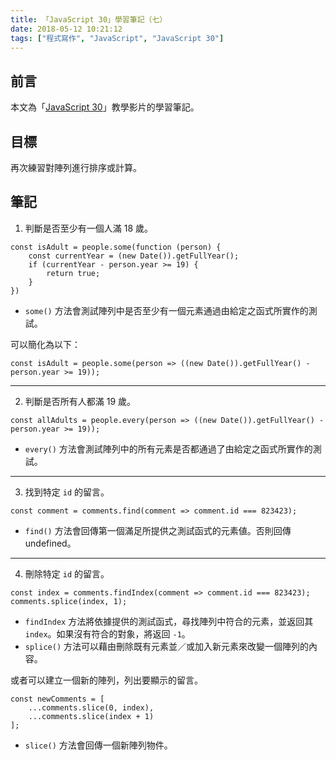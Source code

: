 ```yaml
---
title: 「JavaScript 30」學習筆記（七）
date: 2018-05-12 10:21:12
tags: ["程式寫作", "JavaScript", "JavaScript 30"]
---
```


## 前言
本文為「[JavaScript 30](https://javascript30.com/)」教學影片的學習筆記。

## 目標
再次練習對陣列進行排序或計算。

## 筆記
1. 判斷是否至少有一個人滿 18 歲。

```JS
const isAdult = people.some(function (person) {
    const currentYear = (new Date()).getFullYear();
    if (currentYear - person.year >= 19) {
        return true;
    }
})
```
- `some()` 方法會測試陣列中是否至少有一個元素通過由給定之函式所實作的測試。

可以簡化為以下：
```JS
const isAdult = people.some(person => ((new Date()).getFullYear() - person.year >= 19));
```
---
2. 判斷是否所有人都滿 19 歲。

```JS
const allAdults = people.every(person => ((new Date()).getFullYear() - person.year >= 19));
```
- `every()` 方法會測試陣列中的所有元素是否都通過了由給定之函式所實作的測試。
---
3. 找到特定 `id` 的留言。

```JS
const comment = comments.find(comment => comment.id === 823423);
```
- `find()` 方法會回傳第一個滿足所提供之測試函式的元素値。否則回傳 undefined。
---
4. 刪除特定 `id` 的留言。

```JS
const index = comments.findIndex(comment => comment.id === 823423);
comments.splice(index, 1);
```
- `findIndex` 方法將依據提供的測試函式，尋找陣列中符合的元素，並返回其 `index`。如果沒有符合的對象，將返回 `-1`。
- `splice()` 方法可以藉由刪除既有元素並／或加入新元素來改變一個陣列的內容。

或者可以建立一個新的陣列，列出要顯示的留言。
```JS
const newComments = [
    ...comments.slice(0, index),
    ...comments.slice(index + 1)
];
```
- `slice()` 方法會回傳一個新陣列物件。